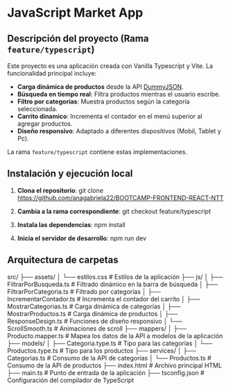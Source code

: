 # JavaScript Market App

## Descripción del proyecto (Rama `feature/typescript`)

Este proyecto es una aplicación creada con Vanilla Typescript y Vite. La funcionalidad principal incluye:

- **Carga dinámica de productos** desde la API [DummyJSON](https://dummyjson.com/docs/products#products-all).
- **Búsqueda en tiempo real**: Filtra productos mientras el usuario escribe.
- **Filtro por categorías**: Muestra productos según la categoría seleccionada.
- **Carrito dinamico**: Incrementa el contador en el menú superior al agregar productos.
- **Diseño responsivo**: Adaptado a diferentes dispositivos (Mobil, Tablet y Pc).

La rama `feature/typescript` contiene estas implementaciones.

## Instalación y ejecución local

1. **Clona el repositorio**:
   git clone <https://github.com/anagabriela22/BOOTCAMP-FRONTEND-REACT-NTT>

2. **Cambia a la rama correspondiente**:
git checkout feature/typescript

3. **Instala las dependencias**:
npm install

4. **Inicia el servidor de desarrollo**:
npm run dev

## Arquitectura de carpetas

src/
├── assets/
│   └── estilos.css       # Estilos de la aplicación
├── js/
│   ├── FiltrarPorBusqueda.ts      # Filtrado dinámico en la barra de búsqueda
│   ├── FiltrarPorCategoria.ts     # Filtrado por categorías
│   ├── IncrementarContador.ts     # Incrementa el contador del carrito
│   ├── MostrarCategorias.ts       # Carga dinámica de categorías
│   ├── MostrarProductos.ts        # Carga dinámica de productos
│   ├── ResponseDesign.ts          # Funciones de diseño responsivo
│   └── ScrollSmooth.ts            # Animaciones de scroll
├── mappers/
│   ├── Producto.mapper.ts         # Mapea los datos de la API a modelos de la aplicación
├── models/
│   ├── Categoria.type.ts          # Tipo para las categorías
│   └── Productos.type.ts          # Tipo para los productos
├── services/
│   ├── Categorias.ts              # Consumo de la API de categorías
│   └── Productos.ts               # Consumo de la API de productos
├── index.html                     # Archivo principal HTML
├── main.ts                        # Punto de entrada de la aplicación
├── tsconfig.json                  # Configuración del compilador de TypeScript
